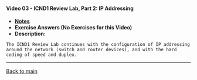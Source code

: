 #### Video 03 - ICND1 Review Lab, Part 2: IP Addressing

- **[Notes](notes.md)**
- **Exercise Answers (No Exercises for this Video)**
- **Description:**

```
The ICND1 Review Lab continues with the configuration of IP addressing
around the network (switch and router devices), and with the hard
coding of speed and duplex.
```

---
 
[Back to main](https://github.com/rot0xd/CBTNuggets/blob/master/CCNA/ICND-2/README.md)


